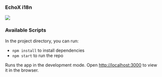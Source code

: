 ### EchoX i18n
![](https://hackmd-prod-images.s3-ap-northeast-1.amazonaws.com/uploads/upload_a52bdfb392a92a16306911892f706343.gif?AWSAccessKeyId=AKIA3XSAAW6AWSKNINWO&Expires=1694531072&Signature=RuOJP%2Fsf3Ty8H0sFeWUyX9TfwRQ%3D)

### Available Scripts
In the project directory, you can run:
- `npm install` to install dependencies
- `npm start` to run the repo

Runs the app in the development mode.
Open [http://localhost:3000](http://localhost:3000) to view it in the browser.

